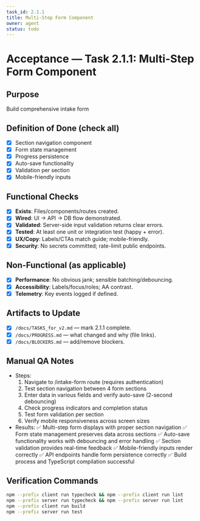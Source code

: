 ```yaml
---
task_id: 2.1.1
title: Multi-Step Form Component
owner: agent
status: todo
---
```


# Acceptance — Task 2.1.1: Multi-Step Form Component

## Purpose
Build comprehensive intake form

## Definition of Done (check all)
- [x] Section navigation component
- [x] Form state management
- [x] Progress persistence
- [x] Auto-save functionality
- [x] Validation per section
- [x] Mobile-friendly inputs

## Functional Checks
- [x] **Exists**: Files/components/routes created.
- [x] **Wired**: UI → API → DB flow demonstrated.
- [x] **Validated**: Server-side input validation returns clear errors.
- [x] **Tested**: At least one unit or integration test (happy + error).
- [x] **UX/Copy**: Labels/CTAs match guide; mobile-friendly.
- [x] **Security**: No secrets committed; rate-limit public endpoints.

## Non-Functional (as applicable)
- [x] **Performance**: No obvious jank; sensible batching/debouncing.
- [x] **Accessibility**: Labels/focus/roles; AA contrast.
- [x] **Telemetry**: Key events logged if defined.

## Artifacts to Update
- [x] `/docs/TASKS_for_v2.md` — mark 2.1.1 complete.
- [x] `/docs/PROGRESS.md` — what changed and why (file links).
- [x] `/docs/BLOCKERS.md` — add/remove blockers.

## Manual QA Notes
- Steps: 
  1. Navigate to /intake-form route (requires authentication)
  2. Test section navigation between 4 form sections
  3. Enter data in various fields and verify auto-save (2-second debouncing)
  4. Check progress indicators and completion status
  5. Test form validation per section
  6. Verify mobile responsiveness across screen sizes
- Results:
  ✅ Multi-step form displays with proper section navigation
  ✅ Form state management preserves data across sections
  ✅ Auto-save functionality works with debouncing and error handling
  ✅ Section validation provides real-time feedback
  ✅ Mobile-friendly inputs render correctly
  ✅ API endpoints handle form persistence correctly
  ✅ Build process and TypeScript compilation successful

## Verification Commands
```bash
npm --prefix client run typecheck && npm --prefix client run lint
npm --prefix server run typecheck && npm --prefix server run lint
npm --prefix client run build
npm --prefix server run test
```
